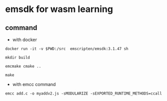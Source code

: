 # emsdk for wasm learning

## command

*  with docker

```code
docker run -it -v $PWD:/src  emscripten/emsdk:3.1.47 sh

mkdir build

emcmake cmake ..

make

```

* with emcc command

```code
emcc add.c -o myaddv2.js -sMODULARIZE -sEXPORTED_RUNTIME_METHODS=ccall
```